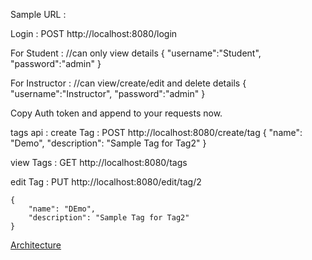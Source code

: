 Sample URL :

Login : POST http://localhost:8080/login

For Student : //can only view details
{
"username":"Student",
"password":"admin"
}

For Instructor : //can view/create/edit and delete details
{
"username":"Instructor",
"password":"admin"
}

Copy Auth token and append to your requests now.

tags api :
create Tag : POST http://localhost:8080/create/tag
{
"name": "Demo",
"description": "Sample Tag for Tag2"
}

view Tags : GET http://localhost:8080/tags

edit Tag : PUT http://localhost:8080/edit/tag/2

    {
        "name": "DEmo",
        "description": "Sample Tag for Tag2"
    }

[Architecture](arch.png)